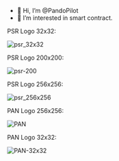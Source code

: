 - 👋 Hi, I’m @PandoPilot
- 👀 I’m interested in smart contract.

PSR Logo 32x32:

![psr_32x32](https://user-images.githubusercontent.com/96759127/166615643-90ac3a81-13ae-4b1a-a645-b9897c35e312.png)

PSR Logo 200x200:

![psr-200](https://user-images.githubusercontent.com/96759127/171621938-58e12d04-f26e-43f2-9ec3-8c352690defb.png)


PSR Logo 256x256:

![psr_256x256](https://user-images.githubusercontent.com/96759127/166616145-3428041a-370f-4b55-a404-23b8eb9248df.png)

PAN Logo 256x256:

![PAN](https://user-images.githubusercontent.com/96759127/170000150-bf86585a-d7cd-4d5f-b4bb-9b1ce2bac19b.png)

PAN Logo 32x32:

![PAN-32x32](https://user-images.githubusercontent.com/96759127/170000100-d627b4dd-65b6-4e6b-b55e-ee77cb0d0012.png)

